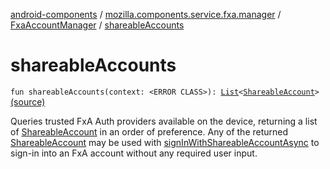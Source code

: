 [android-components](../../index.md) / [mozilla.components.service.fxa.manager](../index.md) / [FxaAccountManager](index.md) / [shareableAccounts](./shareable-accounts.md)

# shareableAccounts

`fun shareableAccounts(context: <ERROR CLASS>): `[`List`](https://kotlinlang.org/api/latest/jvm/stdlib/kotlin.collections/-list/index.html)`<`[`ShareableAccount`](../../mozilla.components.service.fxa.sharing/-shareable-account/index.md)`>` [(source)](https://github.com/mozilla-mobile/android-components/blob/master/components/service/firefox-accounts/src/main/java/mozilla/components/service/fxa/manager/FxaAccountManager.kt#L258)

Queries trusted FxA Auth providers available on the device, returning a list of [ShareableAccount](../../mozilla.components.service.fxa.sharing/-shareable-account/index.md)
in an order of preference. Any of the returned [ShareableAccount](../../mozilla.components.service.fxa.sharing/-shareable-account/index.md) may be used with
[signInWithShareableAccountAsync](sign-in-with-shareable-account-async.md) to sign-in into an FxA account without any required user input.

